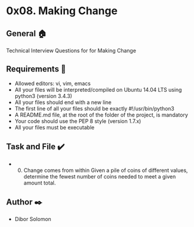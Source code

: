 # 0x08. Making Change

## General :house:
Technical Interview Questions for for Making Change

## Requirements :page_with_curl:
* Allowed editors: vi, vim, emacs
* All your files will be interpreted/compiled on Ubuntu 14.04 LTS using python3 (version 3.4.3)
* All your files should end with a new line
* The first line of all your files should be exactly #!/usr/bin/python3
* A README.md file, at the root of the folder of the project, is mandatory
* Your code should use the PEP 8 style (version 1.7.x)
* All your files must be executable

## Task and File :heavy_check_mark:
* 0. Change comes from within
Given a pile of coins of different values, determine the fewest number of coins needed to meet a given amount total.

## Author :black_nib:
* Dibor Solomon
